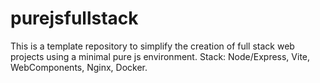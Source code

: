 # purejsfullstack
This is a template repository to simplify the creation of full stack web projects using a minimal pure js environment. Stack: Node/Express, Vite, WebComponents, Nginx, Docker.
